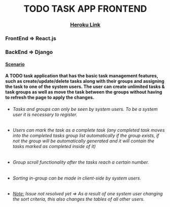 <h1 align="center">TODO TASK APP FRONTEND</h1>
<div align="center">
  <h3>
    <a href="">
      Heroku Link
    </a>
  </h3>
</div>

### FrontEnd ⇒ React.js
### BackEnd ⇒ Django

#### <u>Scenario</u>
#### A TODO task application that has the basic task management features, such as create/update/delete tasks along with their groups and assigning the task to one of the system users. The user can create unlimited tasks & task groups as well as move the task between the groups without having to refresh the page to apply the changes.

- <h6>Tasks and groups can only be seen by system users. To be a system user it is necessary to register.</h6>
- <h6>Users can mark the task as a complete task (any completed task moves into the completed tasks group list automatically if the group exists, if not the group will be automatically generated and it will contain the tasks marked as completed inside of it)</h6>
- <h6>Group scroll functionality after the tasks reach a certain number.</h6>
- <h6>Sorting in-group can be made in client-side by system users.</h6>
- <h6><u>Note:</u> Issue not resolved yet ⇒ As a result of one system user changing the sort criteria, this also changes the tables of all other users.</h6>